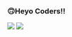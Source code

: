 ###  🙃Heyo Coders!!
<img src= " https://discord.com/channels/@me/752565422834057278">
<img src= "https://github-readme-stats.vercel.app/api?username=skywalker-its&&show_icons=true&title_color=ffffff&icon_color=bb2acf&text_color=daf7dc&bg_color=151515"> 
<!--
**skywalker-its/skywalker-its** is a ✨ _special_ ✨ repository because its `README.md` (this file) appears on your GitHub profile.

Here are some ideas to get you started:

- 🔭 I’m currently working on ...
- 🌱 I’m currently learning ...
- 👯 I’m looking to collaborate on ...
- 🤔 I’m looking for help with ...
- 💬 Ask me about ...
- 📫 How to reach me: ...
- 😄 Pronouns: ...
- ⚡ Fun fact: ...
-->
